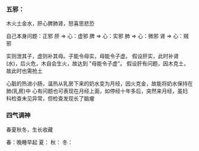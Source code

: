 ### 五邪：

木火土金水，肝心脾肺肾，怒喜思悲恐

自己本身问题：正邪
肝 => 心：虚邪
脾 => 心：实邪
肺 => 心：微邪
肾 => 心：贼邪

实则泄其子，虚则补其母。子能令母实，母能令子虚。
假设肝实，此时补肾(水)，后火危，木自会生火，故达到 "母能令子虚"。
假设肝有问题，因木克土，故此时也需抢土

心脏的热进小肠，温热从乳房下来的奶水变为月经，因火克金，故能将奶水保持在肺(乳房)中
心有问题也可表现在月经上面，如停经十年多后，突然来月经，虽妇科检查未见异常，但检查发现长了脑瘤



### 四气调神

春夏秋冬，生长收藏

春：晚睡早起
夏：
秋：
冬：